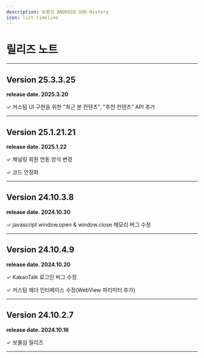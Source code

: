 ```yaml
---
description: 보물섬 ANDROID SDK History
icon: list-timeline
---
```


# 릴리즈 노트

***

## Version 25.3.3.25

**release date. 2025.3.20**

✓ 커스텀 UI 구현을 위한 "최근 본 컨텐츠", "추천 컨텐츠" API 추가

***

## Version 25.1.21.21

**release date. 2025.1.22**

✓ 채널링 회원 연동 방식 변경

✓ 코드 안정화

***

## Version 24.10.3.8

**release date. 2024.10.30**

✓  javascript window.open & window.close 메모리 버그 수정

***

## Version 24.10.4.9

**release date. 2024.10.20**

✓ KakaoTalk 로그인 버그 수정

✓ 커스텀 헤더 인터페이스 수정(WebView 파리미터 추가)

***

## Version 24.10.2.7

**release date. 2024.10.16**

✓ 보물섬 릴리즈

***
